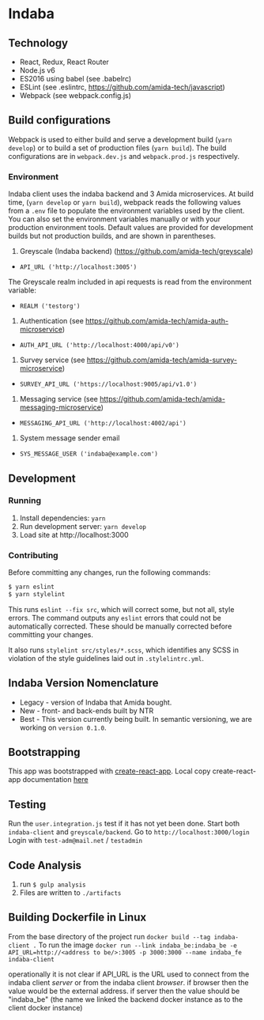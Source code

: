 # Indaba

## Technology
- React, Redux, React Router
- Node.js v6
- ES2016 using babel (see .babelrc)
- ESLint (see .eslintrc, https://github.com/amida-tech/javascript)
- Webpack (see webpack.config.js)


## Build configurations
Webpack is used to either build and serve a development build (`yarn develop`) or to build a set of production files (`yarn build`). The build configurations are in `webpack.dev.js` and `webpack.prod.js` respectively.

### Environment
Indaba client uses the indaba backend and 3 Amida microservices.
At build time, (`yarn develop` or `yarn build`), webpack reads the following values from a `.env` file to populate the environment variables used by the client. You can also set the environment variables manually or with your production environment tools. Default values are provided for development builds but not production builds, and are shown in parentheses.

1. Greyscale (Indaba backend) (https://github.com/amida-tech/greyscale)
 - `API_URL ('http://localhost:3005')`

 The Greyscale realm included in api requests is read from the environment variable:
 - `REALM ('testorg')`
1. Authentication (see https://github.com/amida-tech/amida-auth-microservice)
 - `AUTH_API_URL ('http://localhost:4000/api/v0')`
1. Survey service (see https://github.com/amida-tech/amida-survey-microservice)
 - `SURVEY_API_URL ('https://localhost:9005/api/v1.0')`
1. Messaging service (see https://github.com/amida-tech/amida-messaging-microservice)
 - `MESSAGING_API_URL ('http://localhost:4002/api')`
1. System message sender email
 - `SYS_MESSAGE_USER ('indaba@example.com')`

## Development

### Running
1. Install dependencies: `yarn`
2. Run development server: `yarn develop`
3. Load site at http://localhost:3000

### Contributing
Before committing any changes, run the following commands:
```sh
$ yarn eslint
$ yarn stylelint
```
This runs `eslint --fix src`, which will correct some, but not all, style errors.
The command outputs any `eslint` errors that could not be automatically corrected.
These should be manually corrected before committing your changes.

It also runs `stylelint src/styles/*.scss`, which identifies any SCSS in violation
of the style guidelines laid out in `.stylelintrc.yml`.

## Indaba Version Nomenclature
- Legacy - version of Indaba that Amida bought.
- New - front- and back-ends built by NTR
- Best - This version currently being built.  In semantic versioning, we are working on `version 0.1.0`.

## Bootstrapping
This app was bootstrapped with [create-react-app](https://github.com/facebookincubator/create-react-app).
Local copy create-react-app documentation [here](bootstrap.README.md)

## Testing
Run the `user.integration.js` test if it has not yet been done.
Start both `indaba-client` and `greyscale/backend`.
Go to `http://localhost:3000/login`
Login with `test-adm@mail.net` / `testadmin`

## Code Analysis
1. run `$ gulp analysis`
2. Files are written to `./artifacts`

## Building Dockerfile in Linux
From the base directory of the project run `docker build --tag indaba-client .`
To run the image `docker run --link indaba_be:indaba_be -e API_URL=http://<address to be/>:3005 -p 3000:3000 --name indaba_fe indaba-client`

operationally it is not clear if API_URL is the URL used to connect from the indaba client _server_ or from the indaba client _browser_. if browser then the value would be the external address.  if server then the value should be "indaba_be" (the name we linked the backend docker instance as to the client docker instance)
